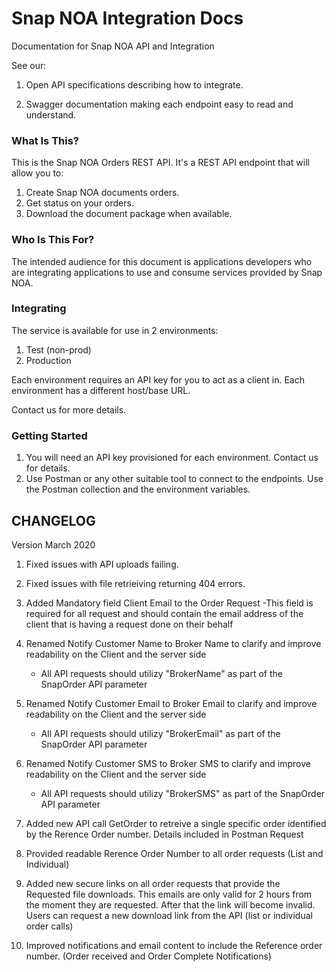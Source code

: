 # Snap NOA Integration Docs

Documentation for Snap NOA API and Integration

See our:

1. Open API specifications describing how to integrate.

2. Swagger documentation making each endpoint easy to read and understand.


### What Is This?

This is the Snap NOA Orders REST API. It's a REST API endpoint that will allow you to:

1. Create Snap NOA documents orders.
1. Get status on your orders.
1. Download the document package when available.

### Who Is This For?

The intended audience for this document is applications developers who are integrating applications to use and consume services provided by Snap NOA.

### Integrating

The service is available for use in 2 environments:

1. Test (non-prod)
2. Production

Each environment requires an API key for you to act as a client in. Each environment has a different host/base URL.

Contact us for more details.

### Getting Started

1. You will need an API key provisioned for each environment. Contact us for details.
2. Use Postman or any other suitable tool to connect to the endpoints. Use the Postman collection and the environment variables.


## CHANGELOG

Version March 2020

1. Fixed issues with API uploads failing.
2. Fixed issues with file retrieiving returning 404 errors.


3. Added Mandatory field Client Email to the Order Request 
    -This field is required for all request and should contain the email address of the client that is having a request done on their behalf
   
4. Renamed Notify Customer Name to Broker Name to clarify and improve readability on the Client and the server side
    - All API requests should utilizy "BrokerName" as part of the SnapOrder API parameter
5. Renamed Notify Customer Email to Broker Email to clarify and improve readability on the Client and the server side
    - All API requests should utilizy "BrokerEmail" as part of the SnapOrder API parameter
6. Renamed Notify Customer SMS to Broker SMS to clarify and improve readability on the Client and the server side
    - All API requests should utilizy "BrokerSMS" as part of the SnapOrder API parameter

7. Added new API call GetOrder to retreive a single specific order identified by the Rerence Order number. Details included in Postman Request

8. Provided readable Rerence Order Number to all order requests (List and Individual)

9. Added new secure links on all order requests that provide the Requested file downloads. This emails are only valid for 2 hours from the moment they are requested. After that the link will become invalid. Users can request a new download link from the API (list or individual order calls)

10. Improved notifications and email content to include the Reference order number. (Order received and Order Complete Notifications)
